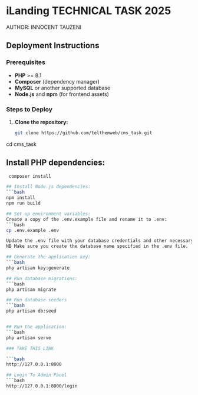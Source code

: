 # iLanding TECHNICAL TASK 2025

AUTHOR: INNOCENT TAUZENI

## Deployment Instructions

### Prerequisites

- **PHP** >= 8.1
- **Composer** (dependency manager)
- **MySQL** or another supported database
- **Node.js** and **npm** (for frontend assets)

### Steps to Deploy

1. **Clone the repository:**
   ```bash
   git clone https://github.com/telthemweb/cms_task.git


cd cms_task
## Install PHP dependencies:
 ```bash
  composer install

## Install Node.js dependencies:
 ```bash
 npm install
 npm run build

## Set up environment variables:
Create a copy of the .env.example file and rename it to .env:
```bash
cp .env.example .env

Update the .env file with your database credentials and other necessary configuration.
NB Make sure you create the database name specified in the .env file.

## Generate the application key:
```bash
php artisan key:generate

## Run database migrations:
```bash
php artisan migrate

## Run database seeders
```bash
php artisan db:seed


## Run the application:
```bash
php artisan serve

### TAKE THIS LINK

```bash
http://127.0.0.1:8000

## Login To Admin Panel
```bash
http://127.0.0.1:8000/login



